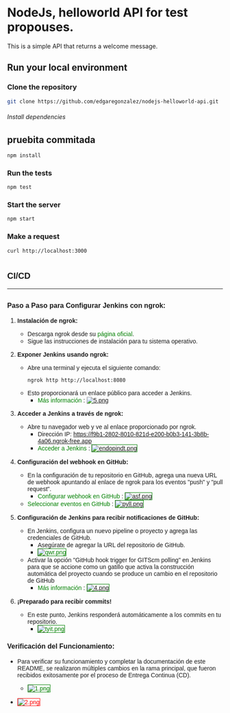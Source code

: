 # NodeJs, helloworld API for test propouses.

This is a simple API that returns a welcome message.

## Run your local environment

### Clone the repository
```bash
git clone https://github.com/edgaregonzalez/nodejs-helloworld-api.git
```

###### Install dependencies 
## pruebita commitada
```bash
npm install
```

### Run the tests
```bash
npm test
```

### Start the server
```bash
npm start
```

### Make a request
```bash
curl http://localhost:3000
```

# <span style="font-family:Arial, sans-serif; font-size:20px;">**CI/CD**</span>
---
## <span style="font-family:Arial, sans-serif; font-size:16px;">Paso a Paso para Configurar Jenkins con ngrok:</span>

1. **<span style="font-family:Arial, sans-serif; font-size:14px;">Instalación de ngrok:</span>**
   - <span style="font-family:Arial, sans-serif; font-size:14px;">Descarga ngrok desde su <a href="https://ngrok.com/download" style="color:green; text-decoration:none;">página oficial</a>.</span>
   - <span style="font-family:Arial, sans-serif; font-size:14px;">Sigue las instrucciones de instalación para tu sistema operativo.</span>

2. **<span style="font-family:Arial, sans-serif; font-size:14px;">Exponer Jenkins usando ngrok:</span>**
   - <span style="font-family:Arial, sans-serif; font-size:14px;">Abre una terminal y ejecuta el siguiente comando:</span>
     ```
     ngrok http http://localhost:8080
     ```
   - <span style="font-family:Arial, sans-serif; font-size:14px;">Esto proporcionará un enlace público para acceder a Jenkins.</span>
     - <span style="font-family:Arial, sans-serif; font-size:14px;"><a href="https://postimg.cc/wyxCYR2s" style="color:green; text-decoration:none;">Más información</a> : <a href="https://postimg.cc/wyxCYR2s">![5.png](https://i.postimg.cc/wyxCYR2s)</a></span>

3. **<span style="font-family:Arial, sans-serif; font-size:14px;">Acceder a Jenkins a través de ngrok:</span>**
   - <span style="font-family:Arial, sans-serif; font-size:14px;">Abre tu navegador web y ve al enlace proporcionado por ngrok.</span>
     - <span style="font-family:Arial, sans-serif; font-size:14px;">Dirección IP: <a href="https://f9b1-2802-8010-821d-e200-b0b3-141-3b8b-4a06.ngrok-free.app" style="color:red; text-decoration:none;">https://f9b1-2802-8010-821d-e200-b0b3-141-3b8b-4a06.ngrok-free.app</a></span>
     - <span style="font-family:Arial, sans-serif; font-size:14px;"><a href="https://postimg.cc/ZCjXRpFV" style="color:green; text-decoration:none;">Acceder a Jenkins</a> : <a href="https://postimg.cc/ZCjXRpFV"><img src="https://i.postimg.cc/kgdCTyV3/endopindt.png" alt="endopindt.png" style="border:1px solid green;"></a></span>

4. **<span style="font-family:Arial, sans-serif; font-size:14px;">Configuración del webhook en GitHub:</span>**
   - <span style="font-family:Arial, sans-serif; font-size:14px;">En la configuración de tu repositorio en GitHub, agrega una nueva URL de webhook apuntando al enlace de ngrok para los eventos "push" y "pull request".</span>
     - <span style="font-family:Arial, sans-serif; font-size:14px;"><a href="https://postimg.cc/WdNs30F4" style="color:green; text-decoration:none;">Configurar webhook en GitHub</a> : <a href="https://postimg.cc/WdNs30F4"><img src="https://i.postimg.cc/8zWcZHTL/asf.png" alt="asf.png" style="border:1px solid green;"></a></span>
   - <span style="font-family:Arial, sans-serif; font-size:14px;"><a href="https://postimg.cc/V5xMfWtc" style="color:green; text-decoration:none;">Seleccionar eventos en GitHub</a> : <a href="https://postimg.cc/V5xMfWtc"><img src="https://i.postimg.cc/653hhH5T/pyll.png" alt="pyll.png" style="border:1px solid green;"></a></span>

5. **<span style="font-family:Arial, sans-serif; font-size:14px;">Configuración de Jenkins para recibir notificaciones de GitHub:</span>**
   - <span style="font-family:Arial, sans-serif; font-size:14px;">En Jenkins, configura un nuevo pipeline o proyecto y agrega las credenciales de GitHub.</span>
     - <span style="font-family:Arial, sans-serif; font-size:14px;">Asegúrate de agregar la URL del repositorio de GitHub.</span>
     - <span style="font-family:Arial, sans-serif; font-size:14px;"><a href="https://postimg.cc/yJRxrwfg" style="color:green; text-decoration:none;"><img src="https://i.postimg.cc/1zCF4SwH/qwr.png" alt="qwr.png" style="border:1px solid green;"></a></span>
   - <span style="font-family:Arial, sans-serif; font-size:14px;">Activar la opción "GitHub hook trigger for GITScm polling" en Jenkins para que se accione como un gatillo que activa la construcción automática del proyecto cuando se produce un cambio en el repositorio de GitHub</span>
     - <span style="font-family:Arial, sans-serif; font-size:14px;"><a href="https://postimg.cc/rKxHD9DL" style="color:green; text-decoration:none;">Más información</a> : <a href="https://postimg.cc/rKxHD9DL"><img src="https://i.postimg.cc/Hsh1PZHj/4.png" alt="4.png" style="border:1px solid green;"></a></span>

6. **<span style="font-family:Arial, sans-serif; font-size:14px;">¡Preparado para recibir commits!</span>**
   - <span style="font-family:Arial, sans-serif; font-size:14px;">En este punto, Jenkins responderá automáticamente a los commits en tu repositorio.</span>
     - <span style="font-family:Arial, sans-serif; font-size:14px;"><a href="https://postimg.cc/47X9JWkx" style="color:green; text-decoration:none;"><img src="https://i.postimg.cc/tTxtNcBW/tyit.png" alt="tyit.png" style="border:1px solid green;"></a></span>

### <span style="font-family:Arial, sans-serif; font-size:16px;">Verificación del Funcionamiento:</span>

- <span style="font-family:Arial, sans-serif; font-size:14px;">Para verificar su funcionamiento y completar la documentación de este README, se realizaron múltiples cambios en la rama principal, que fueron recibidos exitosamente por el proceso de Entrega Continua (CD).</span>
     - <span style="font-family:Arial, sans-serif; font-size:14px;"><a href="https://postimg.cc/239N735H" style="color:green; text-decoration:none;"><img src="https://i.postimg.cc/MKqZxQJ8/1.png" alt="1.png" style="border:1px solid green;"></a></span>
     
- <span style="font-family:Arial, sans-serif; font-size:14px;"><a href="https://postimg.cc/MvrRw0py" style="color:red; text-decoration:none;"><img src="https://i.postimg.cc/g2GKvN9B/2.png" alt="2.png" style="border:1px solid red;"></a></span>


